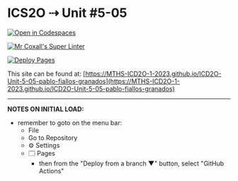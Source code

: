 # ICS2O ⇢ Unit #5-05

[![Open in Codespaces](https://classroom.github.com/assets/launch-codespace-7f7980b617ed060a017424585567c406b6ee15c891e84e1186181d67ecf80aa0.svg)](https://classroom.github.com/open-in-codespaces?assignment_repo_id=15084121)

[![Mr Coxall's Super Linter](https://github.com/MTHS-ICD2O-1-2023/ICD2O-Unit-5-05-pablo-fiallos-granados/workflows/Mr%20Coxall's%20Super%20Linter/badge.svg)](https://github.com/MTHS-ICD2O-1-2023/ICD2O-Unit-5-05-pablo-fiallos-granados/actions)

[![Deploy Pages](https://github.com/MTHS-ICD2O-1-2023/ICD2O-Unit-5-05-pablo-fiallos-granados/workflows/Deploy%20Pages/badge.svg)](https://github.com/MTHS-ICD2O-1-2023/ICD2O-Unit-5-05-pablo-fiallos-granados/actions)

This site can be found at: [https://MTHS-ICD2O-1-2023.github.io/ICD2O-Unit-5-05-pablo-fiallos-granados](https://MTHS-ICD2O-1-2023.github.io/ICD2O-Unit-5-05-pablo-fiallos-granados)

---

**NOTES ON INITIAL LOAD:**
- remember to goto on the menu bar:
  - File
  - Go to Repository
  - ⚙ Settings
  - 🗔 Pages
    - then from the "Deploy from a branch ▼" button, select "GitHub Actions"
